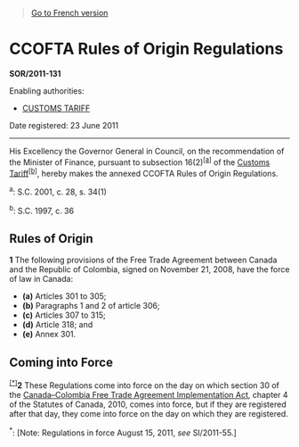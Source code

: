 > [Go to French version](/fr/Règlements/Décrets,%20ordonnances%20et%20règlements%20statutaires/2011/131.md)

# CCOFTA Rules of Origin Regulations

**SOR/2011-131**

Enabling authorities: 
- [CUSTOMS TARIFF](/en/Acts/Statutes%20of%20Canada/1997/c.%2036.md)

Date registered: 23 June 2011

----------

His Excellency the Governor General in Council, on the recommendation of the Minister of Finance, pursuant to subsection 16(2)<sup><a href='#fn_3352_hq_9259'>[a]</a></sup> of the [Customs Tariff](/en/Acts/Statutes%20of%20Canada/1997/c.%2036.md)<sup><a href='#fn_3352_hq_9260'>[b]</a></sup>, hereby makes the annexed CCOFTA Rules of Origin Regulations.



<a name='fn_3352_hq_9259'><sup>a</sup></a>: S.C. 2001, c. 28, s. 34(1)<br />

<a name='fn_3352_hq_9260'><sup>b</sup></a>: S.C. 1997, c. 36<br />


## Rules of Origin


**1** The following provisions of the Free Trade Agreement between Canada and the Republic of Colombia, signed on November 21, 2008, have the force of law in Canada:
- **(a)** Articles 301 to 305;
- **(b)** Paragraphs 1 and 2 of article 306;
- **(c)** Articles 307 to 315;
- **(d)** Article 318; and
- **(e)** Annex 301.




## Coming into Force


<sup><a href='#fn_Ind584D_hq_10977'>[*]</a></sup>**2** These Regulations come into force on the day on which section 30 of the [Canada–Colombia Free Trade Agreement Implementation Act](/en/Acts/Statutes%20of%20Canada/2010/c.%204.md), chapter 4 of the Statutes of Canada, 2010, comes into force, but if they are registered after that day, they come into force on the day on which they are registered.

<a name='fn_Ind584D_hq_10977'><sup>*</sup></a>: [Note: Regulations in force August 15, 2011, *see* SI/2011-55.]<br />


